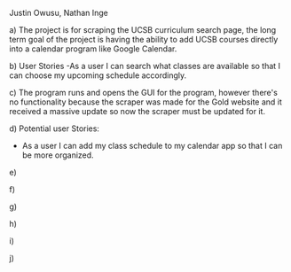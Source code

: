Justin Owusu, Nathan Inge

a) The project is for scraping the UCSB curriculum search page, the long term goal of the project is having the ability to add UCSB courses directly into a calendar program like Google Calendar.

b) User Stories
-As a user I can search what classes are available so that I can choose my upcoming schedule accordingly.

c) The program runs and opens the GUI for the program, however there's no functionality because the scraper was made for the Gold website and it received a massive update so now the scraper must be updated for it.

d) Potential user Stories: 
- As a user I can add my class schedule to my calendar app so that I can be more organized.

e)





f)

g)

h)

i)

j)

